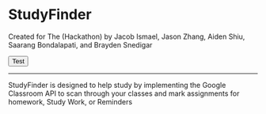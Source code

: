 # StudyFinder
Created for The (Hackathon) by Jacob Ismael, Jason Zhang, Aiden Shiu, Saarang Bondalapati, and Brayden Snedigar 

<button>Test</button>

<hr>
  
  StudyFinder is designed to help study by implementing the Google Classroom API to scan through your classes and mark assignments for homework, Study Work, or Reminders
